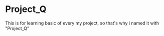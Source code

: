 # Project_Q
This is for learning basic of every my project, so that's why i named it with "Project_Q"
